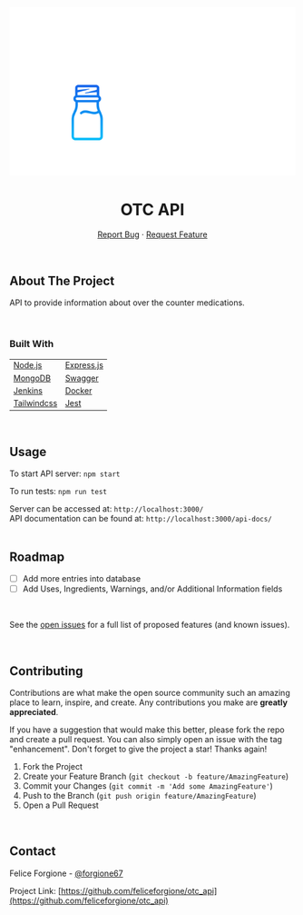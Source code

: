 <div id="top"></div>
<!-- PROJECT LOGO -->
<div align="center">
<img src="./public/logo.svg" alt="Logo">

  <h1 align="center">OTC API</h1>

  <p align="center"> 
    <a href="https://github.com/feliceforgione/otc_api/issues">Report Bug</a>
    ·
    <a href="https://github.com/feliceforgione/otc_api/issues">Request Feature</a>
  </p>
</div>

<!-- ABOUT THE PROJECT -->
<br>

## About The Project

API to provide information about over the counter medications.

<br>

### Built With

|                                         |                                      |
| --------------------------------------- | ------------------------------------ |
| [Node.js](https://nodejs.org/en/)       | [Express.js](https://expressjs.com/) |
| [MongoDB](https://www.mongodb.com/)     | [Swagger](https://swagger.io/)       |
| [Jenkins](https://www.jenkins.io/)      | [Docker](https://www.docker.com/)    |
| [Tailwindcss](https://tailwindcss.com/) | [Jest](https://jestjs.io/)           |

<br>

<!-- Usage -->

## Usage

To start API server: `npm start`

To run tests: `npm run test`

Server can be accessed at: `http://localhost:3000/`  
API documentation can be found at: `http://localhost:3000/api-docs/`
<br>
<br>

<!-- ROADMAP -->

## Roadmap

- [ ] Add more entries into database
- [ ] Add Uses, Ingredients, Warnings, and/or Additional Information fields

<br>

See the [open issues](https://github.com/feliceforgione/otc_api/issues) for a full list of proposed features (and known issues).

<br>

<!-- CONTRIBUTING -->

## Contributing

Contributions are what make the open source community such an amazing place to learn, inspire, and create. Any contributions you make are **greatly appreciated**.

If you have a suggestion that would make this better, please fork the repo and create a pull request. You can also simply open an issue with the tag "enhancement".
Don't forget to give the project a star! Thanks again!

1. Fork the Project
2. Create your Feature Branch (`git checkout -b feature/AmazingFeature`)
3. Commit your Changes (`git commit -m 'Add some AmazingFeature'`)
4. Push to the Branch (`git push origin feature/AmazingFeature`)
5. Open a Pull Request

<br>
<!-- CONTACT -->

## Contact

Felice Forgione - [@forgione67](https://twitter.com/forgione67)

Project Link: [https://github.com/feliceforgione/otc_api](https://github.com/feliceforgione/otc_api)

